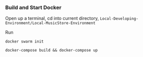 ### Build and Start Docker
Open up a terminal, cd into current directory, `Local-Developing-Environment/Local-MusicStore-Environment`

Run

```
docker swarm init
```

```
docker-compose build && docker-compose up
```